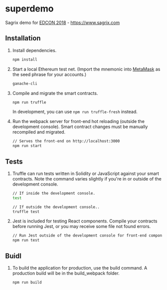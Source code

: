 # superdemo
Sagrix demo for [EDCON 2018](https://edcon.io) - https://www.sagrix.com

## Installation

1. Install dependencies.
    ```bash
    npm install
    ```

2. Start a local Ethereum test net. (Import the mnemonic into [MetaMask](https://metamask.io) as the seed phrase for your accounts.)
    ```bash
    ganache-cli
    ```

3. Compile and migrate the smart contracts.
    ```bash
    npm run truffle
    ```
    In development, you can use `npm run truffle-fresh` instead.

5. Run the webpack server for front-end hot reloading (outside the development console). Smart contract changes must be manually recompiled and migrated.
    ```bash
    // Serves the front-end on http://localhost:3000
    npm run start
    ```

## Tests

1. Truffle can run tests written in Solidity or JavaScript against your smart contracts. Note the command varies slightly if you're in or outside of the development console.
    ```bash
    // If inside the development console.
    test

    // If outside the development console..
    truffle test
    ```

2. Jest is included for testing React components. Compile your contracts before running Jest, or you may receive some file not found errors.
    ```bash
    // Run Jest outside of the development console for front-end component tests.
    npm run test
    ```

## Buidl
1. To build the application for production, use the build command. A production build will be in the build_webpack folder.
    ```bash
    npm run build
    ```
